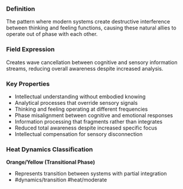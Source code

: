 ### Definition

The pattern where modern systems create destructive interference between thinking and feeling functions, causing these natural allies to operate out of phase with each other.

### Field Expression

Creates wave cancellation between cognitive and sensory information streams, reducing overall awareness despite increased analysis.

### Key Properties

- Intellectual understanding without embodied knowing
- Analytical processes that override sensory signals
- Thinking and feeling operating at different frequencies
- Phase misalignment between cognitive and emotional responses
- Information processing that fragments rather than integrates
- Reduced total awareness despite increased specific focus
- Intellectual compensation for sensory disconnection

### Heat Dynamics Classification

**Orange/Yellow (Transitional Phase)**

- Represents transition between systems with partial integration
- #dynamics/transition #heat/moderate